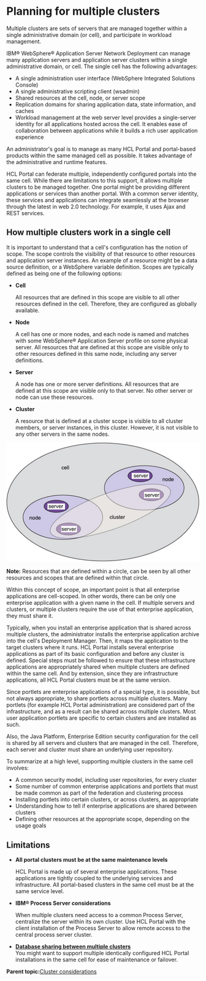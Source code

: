 # Planning for multiple clusters 

Multiple clusters are sets of servers that are managed together within a single administrative domain \(or cell\), and participate in workload management.

IBM® WebSphere® Application Server Network Deployment can manage many application servers and application server clusters within a single administrative domain, or cell. The single cell has the following advantages:

-   A single administration user interface \(WebSphere Integrated Solutions Console\)
-   A single administrative scripting client \(wsadmin\)
-   Shared resources at the cell, node, or server scope
-   Replication domains for sharing application data, state information, and caches
-   Workload management at the web server level provides a single-server identity for all applications hosted across the cell. It enables ease of collaboration between applications while it builds a rich user application experience

An administrator's goal is to manage as many HCL Portal and portal-based products within the same managed cell as possible. It takes advantage of the administrative and runtime features.

HCL Portal can federate multiple, independently configured portals into the same cell. While there are limitations to this support, it allows multiple clusters to be managed together. One portal might be providing different applications or services than another portal. With a common server identity, these services and applications can integrate seamlessly at the browser through the latest in web 2.0 technology. For example, it uses Ajax and REST services.

## How multiple clusters work in a single cell

It is important to understand that a cell's configuration has the notion of scope. The scope controls the visibility of that resource to other resources and application server instances. An example of a resource might be a data source definition, or a WebSphere variable definition. Scopes are typically defined as being one of the following options:

-   **Cell**

    All resources that are defined in this scope are visible to all other resources defined in the cell. Therefore, they are configured as globally available.

-   **Node**

    A cell has one or more nodes, and each node is named and matches with some WebSphere® Application Server profile on some physical server. All resources that are defined at this scope are visible only to other resources defined in this same node, including any server definitions.

-   **Server**

    A node has one or more server definitions. All resources that are defined at this scope are visible only to that server. No other server or node can use these resources.

-   **Cluster**

    A resource that is defined at a cluster scope is visible to all cluster members, or server instances, in this cluster. However, it is not visible to any other servers in the same nodes.


![The diagram depicts the concept of scope. ](../images/clusm_singlecell.jpg)

**Note:** Resources that are defined within a circle, can be seen by all other resources and scopes that are defined within that circle.

Within this concept of scope, an important point is that all enterprise applications are cell-scoped. In other words, there can be only one enterprise application with a given name in the cell. If multiple servers and clusters, or multiple clusters require the use of that enterprise application, they must share it.

Typically, when you install an enterprise application that is shared across multiple clusters, the administrator installs the enterprise application archive into the cell's Deployment Manager. Then, it maps the application to the target clusters where it runs. HCL Portal installs several enterprise applications as part of its basic configuration and before any cluster is defined. Special steps must be followed to ensure that these infrastructure applications are appropriately shared when multiple clusters are defined within the same cell. And by extension, since they are infrastructure applications, all HCL Portal clusters must be at the same version.

Since portlets are enterprise applications of a special type, it is possible, but not always appropriate, to share portlets across multiple clusters. Many portlets \(for example HCL Portal administration\) are considered part of the infrastructure, and as a result can be shared across multiple clusters. Most user application portlets are specific to certain clusters and are installed as such.

Also, the Java Platform, Enterprise Edition security configuration for the cell is shared by all servers and clusters that are managed in the cell. Therefore, each server and cluster must share an underlying user repository.

To summarize at a high level, supporting multiple clusters in the same cell involves:

-   A common security model, including user repositories, for every cluster
-   Some number of common enterprise applications and portlets that must be made common as part of the federation and clustering process
-   Installing portlets into certain clusters, or across clusters, as appropriate
-   Understanding how to tell if enterprise applications are shared between clusters
-   Defining other resources at the appropriate scope, depending on the usage goals

## Limitations

-   **All portal clusters must be at the same maintenance levels**

    HCL Portal is made up of several enterprise applications. These applications are tightly coupled to the underlying services and infrastructure. All portal-based clusters in the same cell must be at the same service level.

-   **IBM® Process Server considerations**

    When multiple clusters need access to a common Process Server, centralize the server within its own cluster. Use HCL Portal with the client installation of the Process Server to allow remote access to the central process server cluster.


-   **[Database sharing between multiple clusters ](../plan/clusm_dbshare.md)**  
You might want to support multiple identically configured HCL Portal installations in the same cell for ease of maintenance or failover.

**Parent topic:**[Cluster considerations ](../plan/plan_clus_ovr.md)

